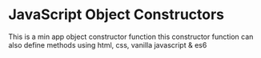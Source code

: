 # JavaScript Object Constructors

This is a min app object constructor function this constructor function can also define methods using html, css, vanilla javascript & es6
